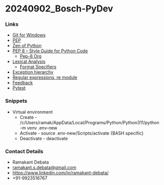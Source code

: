 # 20240902_Bosch-PyDev

### Links
* [Git for Windows](https://gitforwindows.org/)
* [PEP](https://peps.python.org/)
* [Zen of Python](https://peps.python.org/pep-0020/)
* [PEP 8 – Style Guide for Python Code](https://peps.python.org/pep-0008/)
    * [Pep-8 Org](https://pep8.org/)
* [Lexical Analysis](*https://docs.python.org/3/reference/lexical_analysis.html)
    * [Format Specifiers](https://docs.python.org/3/library/string.html#format-specification-mini-language)
* [Exception hierarchy](https://docs.python.org/3/library/exceptions.html#exception-hierarchy)
* [Regular expressions, re module](https://docs.python.org/3/library/re.html)
* [Feedback](https://forms.gle/36ZyxYVbxXoaK1bMA)
* [Pytest](https://docs.pytest.org/en/stable/how-to/unittest.html)

### Snippets
* Virtual environment
    * Create - /c/Users/ramak/AppData/Local/Programs/Python/Python311/python -m venv .env-new
    * Activate - source .env-new/Scripts/activate    {BASH specific}
    * Deactivate - deactivate

### Contact Details
* Ramakant Debata
* ramakant.s.debata@gmail.com
* https://www.linkedin.com/in/ramakant-debata/
* +91-9923516767
